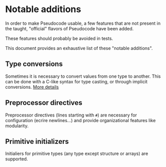 # Notable additions

In order to make Pseudocode usable, a few features that are not present in the taught, "official" flavors of Pseudocode have been added.

These features should probably be avoided in tests.

This document provides an exhaustive list of these "notable additions".

## Type conversions

Sometimes it is necessary to convert values from one type to another. This can be done with a C-like syntax for type casting, or through implicit conversions. [More details](Conversions.md)

## Preprocessor directives

Preprocessor directives (lines starting with `#`) are necessary for configuration (ecrire newlines&hellip;) and provide organizational features like modularity.

## Primitive initializers

Initialiers for primitive types (any type except structure or arrays) are supported.
